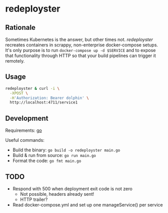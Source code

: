 # redeployster


## Rationale

Sometimes Kubernetes is the answer, but other times not. _redeployster_ recreates containers in scrappy, non-enterprise docker-compose setups. It's only purpose is to run `docker-compose up -d $SERVICE` and to expose that functionality through HTTP so that your build pipelines can trigger it remotely.

## Usage

```bash
redeployster & curl -i \
  -XPOST \
  -H'Authorization: Bearer dolphin' \
  http://localhost:4711/service1
```
## Development

Requirements: [go](https://golang.org)

Useful commands:

- Build the binary: `go build -o redeployster main.go`
- Build & run from source: `go run main.go`
- Format the code: `go fmt main.go`

## TODO

 * Respond with 500 when deployment exit code is not zero
   * Not possible, headers already sent!
   * HTTP trailer?
 * Read docker-compose.yml and set up one manageService() per service
